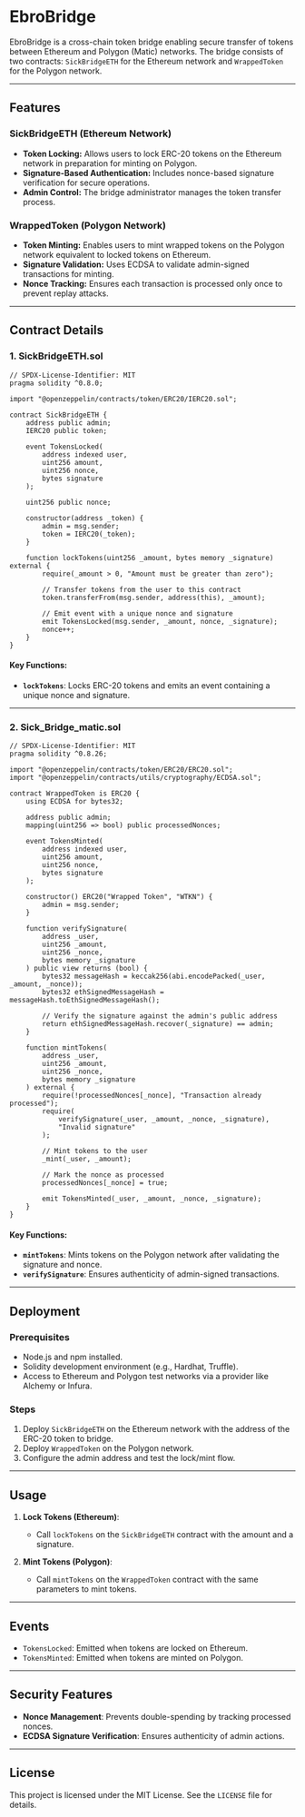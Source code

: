# EbroBridge

EbroBridge is a cross-chain token bridge enabling secure transfer of tokens between Ethereum and Polygon (Matic) networks. The bridge consists of two contracts: `SickBridgeETH` for the Ethereum network and `WrappedToken` for the Polygon network.

---

## Features

### SickBridgeETH (Ethereum Network)
- **Token Locking:** Allows users to lock ERC-20 tokens on the Ethereum network in preparation for minting on Polygon.
- **Signature-Based Authentication:** Includes nonce-based signature verification for secure operations.
- **Admin Control:** The bridge administrator manages the token transfer process.

### WrappedToken (Polygon Network)
- **Token Minting:** Enables users to mint wrapped tokens on the Polygon network equivalent to locked tokens on Ethereum.
- **Signature Validation:** Uses ECDSA to validate admin-signed transactions for minting.
- **Nonce Tracking:** Ensures each transaction is processed only once to prevent replay attacks.

---

## Contract Details

### 1. SickBridgeETH.sol
```solidity
// SPDX-License-Identifier: MIT
pragma solidity ^0.8.0;

import "@openzeppelin/contracts/token/ERC20/IERC20.sol";

contract SickBridgeETH {
    address public admin;
    IERC20 public token;

    event TokensLocked(
        address indexed user,
        uint256 amount,
        uint256 nonce,
        bytes signature
    );

    uint256 public nonce;

    constructor(address _token) {
        admin = msg.sender;
        token = IERC20(_token);
    }

    function lockTokens(uint256 _amount, bytes memory _signature) external {
        require(_amount > 0, "Amount must be greater than zero");

        // Transfer tokens from the user to this contract
        token.transferFrom(msg.sender, address(this), _amount);

        // Emit event with a unique nonce and signature
        emit TokensLocked(msg.sender, _amount, nonce, _signature);
        nonce++;
    }
}
```

#### Key Functions:
- **`lockTokens`**: Locks ERC-20 tokens and emits an event containing a unique nonce and signature.

---

### 2. Sick_Bridge_matic.sol
```solidity
// SPDX-License-Identifier: MIT
pragma solidity ^0.8.26;

import "@openzeppelin/contracts/token/ERC20/ERC20.sol";
import "@openzeppelin/contracts/utils/cryptography/ECDSA.sol";

contract WrappedToken is ERC20 {
    using ECDSA for bytes32;

    address public admin;
    mapping(uint256 => bool) public processedNonces;

    event TokensMinted(
        address indexed user,
        uint256 amount,
        uint256 nonce,
        bytes signature
    );

    constructor() ERC20("Wrapped Token", "WTKN") {
        admin = msg.sender;
    }

    function verifySignature(
        address _user,
        uint256 _amount,
        uint256 _nonce,
        bytes memory _signature
    ) public view returns (bool) {
        bytes32 messageHash = keccak256(abi.encodePacked(_user, _amount, _nonce));
        bytes32 ethSignedMessageHash = messageHash.toEthSignedMessageHash();

        // Verify the signature against the admin's public address
        return ethSignedMessageHash.recover(_signature) == admin;
    }

    function mintTokens(
        address _user,
        uint256 _amount,
        uint256 _nonce,
        bytes memory _signature
    ) external {
        require(!processedNonces[_nonce], "Transaction already processed");
        require(
            verifySignature(_user, _amount, _nonce, _signature),
            "Invalid signature"
        );

        // Mint tokens to the user
        _mint(_user, _amount);

        // Mark the nonce as processed
        processedNonces[_nonce] = true;

        emit TokensMinted(_user, _amount, _nonce, _signature);
    }
}
```

#### Key Functions:
- **`mintTokens`**: Mints tokens on the Polygon network after validating the signature and nonce.
- **`verifySignature`**: Ensures authenticity of admin-signed transactions.

---

## Deployment

### Prerequisites
- Node.js and npm installed.
- Solidity development environment (e.g., Hardhat, Truffle).
- Access to Ethereum and Polygon test networks via a provider like Alchemy or Infura.

### Steps
1. Deploy `SickBridgeETH` on the Ethereum network with the address of the ERC-20 token to bridge.
2. Deploy `WrappedToken` on the Polygon network.
3. Configure the admin address and test the lock/mint flow.

---

## Usage

1. **Lock Tokens (Ethereum)**:
   - Call `lockTokens` on the `SickBridgeETH` contract with the amount and a signature.

2. **Mint Tokens (Polygon)**:
   - Call `mintTokens` on the `WrappedToken` contract with the same parameters to mint tokens.

---

## Events

- `TokensLocked`: Emitted when tokens are locked on Ethereum.
- `TokensMinted`: Emitted when tokens are minted on Polygon.

---

## Security Features

- **Nonce Management**: Prevents double-spending by tracking processed nonces.
- **ECDSA Signature Verification**: Ensures authenticity of admin actions.

---

## License

This project is licensed under the MIT License. See the `LICENSE` file for details.


